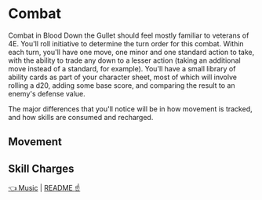# Combat

Combat in Blood Down the Gullet should feel mostly familiar to veterans of 4E. You'll roll initiative to determine the turn order for this combat. Within each turn, you'll have one move, one minor and one standard action to take, with the ability to trade any down to a lesser action (taking an additional move instead of a standard, for example). You'll have a small library of ability cards as part of your character sheet, most of which will involve rolling a d20, adding some base score, and comparing the result to an enemy's defense value.

The major differences that you'll notice will be in how movement is tracked, and how skills are consumed and recharged.

## Movement

## Skill Charges

[:point_left: Music](./music.md) | [README :point_up:](./README.md)
